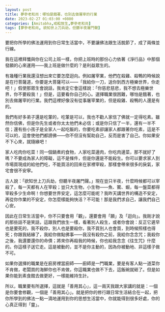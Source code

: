 ```yaml
---
layout: post
title: 夢參老和尚：哪怕是餓著，也別去做屠宰的行業
date: 2023-02-27 01:03:00 +0800
categories: [Amitabha,戒殺放生,夢參老和尚]
tags: [夢參老和尚, 欲知世上刀兵劫，但聽半夜屠門聲]
---
```


要把你所學的佛法運用到你日常生活當中，不要讓佛法跟生活脫節了，成了兩條並行線。

我在這裡拜懺與你在公司上班一樣，你把上班時的那份心力依著《淨行品》中那個發願的心來運用——我上班是做什麼的？是利益眾生的。

有幾種行業我還沒想出來它要怎麼迴向。例如屠宰業，他們在殺雞、殺鴨的時候說是在行菩薩道，你要是大菩薩可以——「我給你一刀，送你到西方極樂世界，你走吧！」假使那眾生會說話，我肯定它會這樣說：「你慈悲慈悲，我不想去極樂世界，你不要殺我！」但是，這要看你自己的心。選擇職業很困難，哪怕是餓著，也別去做屠宰的行業。我們這裡好像沒有從事屠宰業的，但是殺雞、殺鴨的人還是有的。

我們有好多弟子還是吃葷的，吃葷是可以，我也不勸人家信了佛就一定得吃素。雖然你信佛，但是你先生或者你太太他們未必信；或是你只信了一半，還有一半不信；還有些小孩子是全家人一起吃飯的，你要吃素卻讓家人都跟著你吃素，這是不可以的，這會使他們都謗佛——你不但沒有幫助自己，反而是害了自己。你如果安不下心來，就隨緣吧！

家人吃肉你吃菜！同一個鍋煮的食物，人家吃菜邊肉，你吃肉邊菜，那不就好了嗎？不要成為家人的障礙，這不是條件，但是你還是不能殺生。你可以要求家人到市場買現成的給他們吃，不能買活的回來在家裡宰殺，那樣會帶來很多的戾氣，家宅會很不安寧。

古人說：「欲知世上刀兵劫，但聽半夜屠門聲。」現在豈只半夜，什麼時候都可以宰殺了，每一天都有人在宰殺；豈只大生物，小生物——魚、鱉、蝦，每一盤菜都得宰殺多少生命啊！你想要世界安定，這怎麼可能呢？我昨天講世界的構造不安定，再從你作業的不安定，你怎麼樣能夠快活？不可能！那是我們求自己，讓我們自己心安。

因此在日常生活當中，你不只要會用「觀」，還要會用「願」及「迴向」。我剛才說的那些話不是笑話，這跟我們放生一樣，看著別人殺生，或者你會說：反正它遲早也是要死的，我不殺你，別人也是要殺你，我不買別人也會買，到時候照樣也得死；你跟我結緣了，我給你做點佛事——我沒有殺你之前，我給你念念咒；我殺你之後，我還要還你的命債；將來你再殺我的時候，你也給我念念《往生咒》什麼的。你這樣子送它走。這是被動的，並不是你主動的，因為你被動地、非這樣子做不可。

如果你選擇的職業是在廚房裡當廚師——廚師是一門職業，要是有客人點一道菜你不肯做，老闆買的海鮮你也不肯做，你這職業也做不下去，這飯碗就砸了。但是如果你能到素食館去做更好，一樣能維持生計。

所以，職業要有所選擇，這就是「善用其心」，這一兩天我跟大家講的就是：一個是你要會修觀，一個是「善用其心」。就是把你的修行跟日常生活結合在一起，把你所學到的佛法一點一滴地運用到你的思想生活當中，你就能得到很多好處，你的心真正得到「靈」。
